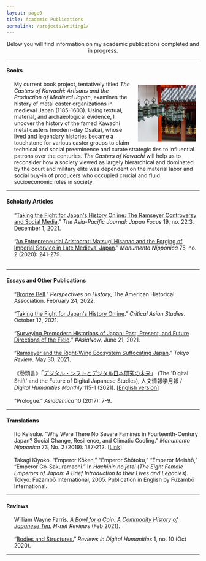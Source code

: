 ```yaml
---
layout: page0
title: Academic Publications
permalink: /projects/writing1/
---
```


<p></p><center>Below you will find information on my academic publications completed and in progress.</center>
<p></p>
<hr>
<p></p>
<h4>Books</h4>
<p></p>
<div style>
<img src="/images/writing_1_1.png" style="float:right;max-width:30%;padding: 10px 10px 10px 15px;">
</div>
<span style="padding-left: 20px; display:block">
My current book project, tentatively titled <em>The Casters of Kawachi: Artisans and the Production of Medieval Japan</em>, examines the history of metal caster organizations in medieval Japan (1185-1603). Using textual, material, and archaeological evidence, I uncover the history of the famed Kawachi metal casters (modern-day Osaka), whose lived and legendary histories became a touchstone for various caster groups to claim technical and social preeminence and curate strategic ties to influential patrons over the centuries. <em>The Casters of Kawachi</em> will help us to reconsider how a society viewed as largely hierarchical and dominated by the court and military elite was dependent on the material labor and social buy-in of producers who occupied crucial and fluid socioeconomic roles in society.
	</span>
<p></p>
<hr>
<p></p>
<h4>Scholarly Articles</h4>
<p></p>
<span style="padding-left: 20px; display:block">
				“<a href="https://apjjf.org/2021/22/Curtis.html">Taking the Fight for Japan's History Online: The Ramseyer Controversy and Social Media</a>.” <em>The Asia-Pacific Journal: Japan Focus</em> 19, no. 22:3. December 1, 2021.<br>&nbsp;<br>
				“<a href="https://www.muse.jhu.edu/article/785399">An Entrepreneurial Aristocrat: Matsugi Hisanao and the Forging of Imperial Service in Late Medieval Japan</a>.” <em>Monumenta Nipponica</em> 75, no. 2 (2020): 241-279.<br>&nbsp;<br>
</span>
<p></p>
<hr>
<p></p>
<h4>Essays and Other Publications</h4>
<p></p>
<span style="padding-left: 20px; display:block">
				“<a href="https://www.historians.org/publications-and-directories/perspectives-on-history/march-2022/bronze-bell">Bronze Bell</a>.” <em>Perspectives on History</em>, The American Historical Association. February 24, 2022.<br>&nbsp;<br>
				“<a href="https://doi.org/10.52698/JUQE9153">Taking the Fight for Japan's History Online</a>.” <em>Critical Asian Studies</em>. October 12, 2021.<br>&nbsp;<br>
				“<a href="https://www.asianstudies.org/surveying-premodern-historians-of-japan-past-present-and-future-directions-of-the-field/">Surveying Premodern Historians of Japan: Past, Present, and Future Directions of the Field</a>.”<em> #AsiaNow</em>. June 21, 2021.<br>&nbsp;<br>
				“<a href="https://www.tokyoreview.net/2021/05/ramseyer-and-the-right-wing-ecosystem-suffocating-japan/">Ramseyer and the Right-Wing Ecosystem Suffocating Japan</a>.”<em> Tokyo Review</em>. May 30, 2021.<br>&nbsp;<br>
			  《巻頭言》「<a href="https://www.dhii.jp/DHM/dhm115-1">デジタル・シフトとデジタル日本研究の未来</a>」 (The 'Digital Shift' and the Future of Digital Japanese Studies), 人文情報学月報 / <em>Digital Humanities Monthly</em> 115-1 (2021). [<a href="http://prcurtis.com/docs/Curtis_Digital_Humanities_Monthly_115-1.pdf">English version</a>]<br>&nbsp;<br>
			“Prologue.” <em>Asiadémica</em> 10 (2017): 7-9.
</span>
<p></p>
<hr>
<p></p>
<h4>Translations</h4>
<p></p>
<span style="padding-left: 20px; display:block">
		Itō Keisuke. “Why Were There No Severe Famines in Fourteenth-Century Japan? Social Change, Resilience, and Climatic Cooling.” <em>Monumenta Nipponica</em> 73, No. 2 (2019): 187-212. [<a href="https://muse.jhu.edu/article/718457">Link</a>]<br>&nbsp;<br>
		Takagi Kiyoko. “Emperor Kōken,” “Emperor Shōtoku,” “Emperor Meishō,” “Emperor Go-Sakuramachi.” In <em>Hachinin no jotei</em> (<em>The Eight Female Emperors of Japan: A Brief Introduction to their Lives and Legacies</em>). Tokyo: Fuzambō International, 2005. Publication in English by Fuzambō International.
</span>
<p></p>
<hr>
<p></p>
<h4>Reviews</h4>
<p></p>
<span style="padding-left: 20px; display:block">
    William Wayne Farris. <a href="https://www.h-net.org/reviews/showrev.php?id=55852"><em>A Bowl for a Coin: A Commodity History of Japanese Tea.</em></a> <em>H-net Reviews</em> (Feb 2021).<br>&nbsp;<br>
		“<a href="https://reviewsindh.pubpub.org/pub/bodies-and-structures/release/2">Bodies and Structures.</a>” <em>Reviews in Digital Humanities</em> 1, no. 10 (Oct 2020).
</span>
<p></p>
<hr>
<p></p>

